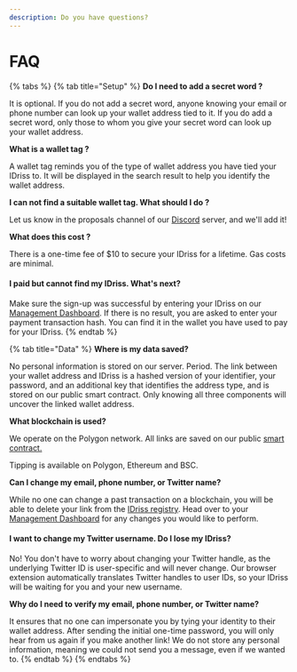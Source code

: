 ```yaml
---
description: Do you have questions?
---
```


# FAQ

{% tabs %}
{% tab title="Setup" %}
**Do I need to add a secret word ?**

It is optional. If you do not add a secret word, anyone knowing your email or phone number can look up your wallet address tied to it. If you do add a secret word, only those to whom you give your secret word can look up your wallet address.

**What is a wallet tag ?**

A wallet tag reminds you of the type of wallet address you have tied your IDriss to. It will be displayed in the search result to help you identify the wallet address.

**I can not find a suitable wallet tag. What should I do ?**

Let us know in the proposals channel of our [Discord](https://discord.gg/RJhJKamjw5) server, and we'll add it!

**What does this cost ?**

There is a one-time fee of $10 to secure your IDriss for a lifetime. Gas costs are minimal.

#### I paid but cannot find my IDriss. What's next?

Make sure the sign-up was successful by entering your IDriss on our [Management Dashboard](https://www.idriss.xyz/dashboard). If there is no result, you are asked to enter your payment transaction hash. You can find it in the wallet you have used to pay for your IDriss.
{% endtab %}

{% tab title="Data" %}
**Where is my data saved?**

No personal information is stored on our server. Period. The link between your wallet address and IDriss is a hashed version of your identifier, your password, and an additional key that identifies the address type, and is stored on our public smart contract. Only knowing all three components will uncover the linked wallet address.

**What blockchain is used?**

We operate on the Polygon network. All links are saved on our public [smart contract.](https://polygonscan.com/address/0x2eccb53ca2d4ef91a79213fddf3f8c2332c2a814)

Tipping is available on Polygon, Ethereum and BSC.

**Can I change my email, phone number, or Twitter name?**

While no one can change a past transaction on a blockchain, you will be able to delete your link from the [IDriss registry](broken-reference). Head over to your [Management Dashboard](https://www.idriss.xyz/dashboard) for any changes you would like to perform.&#x20;

#### I want to change my Twitter username. Do I lose my IDriss?

No! You don't have to worry about changing your Twitter handle, as the underlying Twitter ID is user-specific and will never change. Our browser extension automatically translates Twitter handles to user IDs, so your IDriss will be waiting for you and your new username.

**Why do I need to verify my email, phone number, or Twitter name?**

It ensures that no one can impersonate you by tying your identity to their wallet address. After sending the initial one-time password, you will only hear from us again if you make another link! We do not store any personal information, meaning we could not send you a message, even if we wanted to.
{% endtab %}
{% endtabs %}
